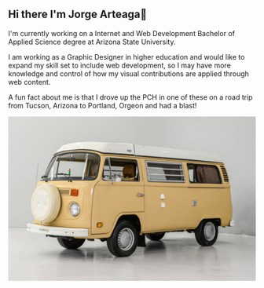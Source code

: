 ## Hi there I'm Jorge Arteaga👋
I'm currently working on a Internet and Web Development Bachelor of Applied Science degree at Arizona State University.

I am working as a Graphic Designer in higher education and would like to expand my skill set to include web development, so I may have more knowledge and control of how my visual contributions are applied through web content.

A fun fact about me is that I drove up the PCH in one of these on a road trip from Tucson, Arizona to Portland, Orgeon and had a blast!

![vw bus](vwCamper.jpg)
<!--
**jarteag1/jarteag1** is a ✨ _special_ ✨ repository because its `README.md` (this file) appears on your GitHub profile.

Here are some ideas to get you started:

- 🔭 I’m currently working on ...
- 🌱 I’m currently learning ...
- 👯 I’m looking to collaborate on ...
- 🤔 I’m looking for help with ...
- 💬 Ask me about ...
- 📫 How to reach me: ...
- 😄 Pronouns: ...
- ⚡ Fun fact: ...
-->
